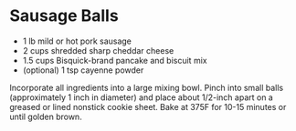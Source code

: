 # Sausage Balls

- 1 lb mild or hot pork sausage
- 2 cups shredded sharp cheddar cheese
- 1.5 cups Bisquick-brand pancake and biscuit mix
- (optional) 1 tsp cayenne powder

Incorporate all ingredients into a large mixing bowl. Pinch into small balls (approximately 1 inch in diameter) and place about 1/2-inch apart on a greased or lined nonstick cookie sheet. Bake at 375F for 10-15 minutes or until golden brown.